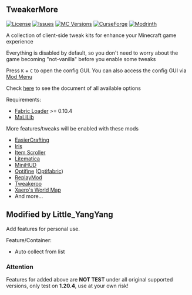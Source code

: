 ## TweakerMore

[![License](https://img.shields.io/github/license/Fallen-Breath/tweakermore.svg)](http://www.gnu.org/licenses/lgpl-3.0.html)
[![Issues](https://img.shields.io/github/issues/Fallen-Breath/tweakermore.svg)](https://github.com/Fallen-Breath/tweakermore/issues)
[![MC Versions](http://cf.way2muchnoise.eu/versions/For%20MC_tweakermore_all.svg)](https://legacy.curseforge.com/minecraft/mc-mods/tweakermore)
[![CurseForge](http://cf.way2muchnoise.eu/full_tweakermore_downloads.svg)](https://legacy.curseforge.com/minecraft/mc-mods/tweakermore)
[![Modrinth](https://img.shields.io/modrinth/dt/GBeCx05I?label=Modrinth%20Downloads)](https://modrinth.com/mod/tweakermore)

A collection of client-side tweak kits for enhance your Minecraft game experience

Everything is disabled by default, so you don't need to worry about the game becoming "not-vanilla" before you enable some tweaks

Press `K` + `C` to open the config GUI. You can also access the config GUI via [Mod Menu](https://legacy.curseforge.com/minecraft/mc-mods/modmenu)

Check [here](./docs) to see the document of all available options

Requirements:

- [Fabric Loader](https://fabricmc.net/) >= 0.10.4
- [MaLiLib](https://legacy.curseforge.com/minecraft/mc-mods/malilib)

More features/tweaks will be enabled with these mods

- [EasierCrafting](https://legacy.curseforge.com/minecraft/mc-mods/easiercrafting)
- [Iris](https://github.com/IrisShaders/Iris)
- [Item Scroller](https://legacy.curseforge.com/minecraft/mc-mods/item-scroller)
- [Litematica](https://legacy.curseforge.com/minecraft/mc-mods/litematica)
- [MiniHUD](https://legacy.curseforge.com/minecraft/mc-mods/minihud)
- [Optifine](https://www.optifine.net/home) ([Optifabric](https://legacy.curseforge.com/minecraft/mc-mods/optifabric))
- [ReplayMod](https://www.replaymod.com/)
- [Tweakeroo](https://legacy.curseforge.com/minecraft/mc-mods/tweakeroo)
- [Xaero's World Map](https://legacy.curseforge.com/minecraft/mc-mods/xaeros-world-map)
- And more...

## Modified by Little_YangYang

Add features for personal use.

Feature/Container:

- Auto collect from list

### Attention

Features for added above are **NOT TEST** under all original supported versions, only test on **1.20.4**, use at your own risk!
